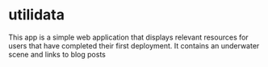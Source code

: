 # utilidata

This app is a simple web application that displays relevant resources for users that have completed their first deployment. It contains an underwater scene and links to blog posts
